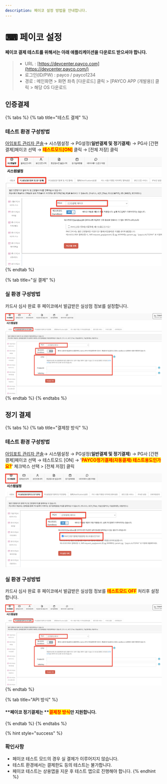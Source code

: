 ```yaml
---
description: 페이코 설정 방법을 안내합니다.
---
```


# ⌨ 페이코 설정

#### 페이코 결제 테스트를 위해서는 아래 애플리케이션을 다운로드 받으셔야 합니다.

> * URL : [https://devcenter.payco.com](https://devcenter.payco.com/)
> * 로그인(ID/PW) : payco / payco1234
> * 경로 : 메인화면 > 화면 좌측 \[다운로드] 클릭 > \[PAYCO APP (개발용)] 클릭 > 해당 OS 다운로드

## 인증결제

{% tabs %}
{% tab title="테스트 결제" %}
### 테스트 환경 구성방법

[아임포트 관리자 콘솔](https://admin.iamport.kr/)→ 시스템설정 → PG설정(**일반결제 및 정기결제**) → PG사 \[간편결제]페이코 선택 → <mark style="color:red;">**테스트모드\[ON]**</mark> 클릭 → \[전체 저장] 클릭



![테스트 환경 설정 예시](<../../../.gitbook/assets/image (22) (1) (1).png>)
{% endtab %}

{% tab title="실 결제" %}
### **실** 환경 구성방법

카드사 심사 완료 후 페이코에서 발급받은 실상점 정보를 설정합니다.



![실환경 설정 예시](<../../../.gitbook/assets/image (18).png>)
{% endtab %}
{% endtabs %}

## 정기 결제&#x20;

{% tabs %}
{% tab title="결제창 방식" %}
### 테스트 환경 구성방법

[아임포트 관리자 콘솔](https://admin.iamport.kr/)→ 시스템설정 → PG설정(**일반결제 및 정기결제**) → PG사 \[간편결제]페이코 선택 → 테스트모드 \[ON] → '<mark style="color:red;">**PAYCO정기결제(자동결제) 테스트용도인가요?**</mark>' 체크박스 선택 > \[전체 저장] 클릭



![테스트 환경 설정 예시](<../../../.gitbook/assets/image (17) (1).png>)

### **실** 환경 구성방법

카드사 심사 완료 후 페이코에서 발급받은 실상점 정보를 <mark style="color:red;">**테스트모드 OFF**</mark> 처리후 설정합니다.



![실환경 설정 예시](<../../../.gitbook/assets/image (12) (1).png>)
{% endtab %}

{% tab title="API 방식" %}
#### **페이코 정기결제는 **<mark style="color:red;">**결제창 방식**</mark>**만 지원합니다.**
{% endtab %}
{% endtabs %}

{% hint style="success" %}
### **확인사항**

* 페이코 테스트 모드의 경우 실 결제가 이루어지지 않습니다.
* 테스트 환경에서는 결제한도 등의 테스트는 불가합니다.
* 페이코 테스트는 상용앱을 지운 후 테스트 앱으로 진행해야 합니다.
{% endhint %}
